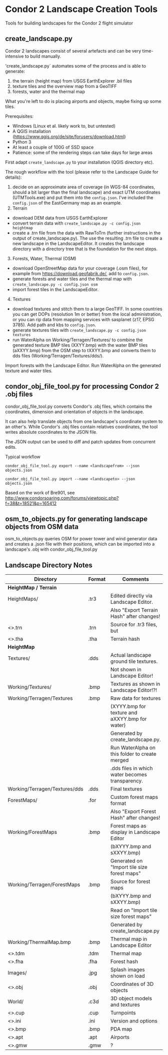 # Condor 2 Landscape Creation Tools
Tools for building landscapes for the Condor 2 flight simulator

## create_landscape.py
 
Condor 2 landscapes consist of several artefacts and can be very time-intensive
to build manually. 
 
'create_landscape.py` automates some of the process and is able to generate:
1. the terrain (height map) from USGS EarthExplorer .bil files
2. texture tiles and the overview map from a GeoTIFF
3. forests, water and the thermal map 

What you're left to do is placing airports and objects, maybe fixing up some
tiles.

Prerequisites:
* Windows (Linux et al. likely work to, but untested)
* A QGIS installation (https://www.qgis.org/de/site/forusers/download.html)
* Python 3
* At least a couple of 100G of SSD space
* Patience: some of the rendering steps can take days for large areas

First adapt `create_landscape.py` to your installation (QGIS directory etc).

The rough workflow with the tool (please refer to the Landscape Guide for 
details):
1. decide on an approximate area of coverage (in WGS-84 coordinates, 
   should a bit larger than the final landscape) and exact UTM coordinates
   (UTMTools.exe) and put them into the `config.json`. I've included the
   `config.json` of the EastGermany map as an example.
2. Terrain 
  - download DEM data from USGS EarthExplorer
  - convert terrain data with `create_landscape.py -c config.json heightmap`
  - create a .trn file from the data with RawToTrn (further instructions
    in the output of create_landscape.py). The use the resulting .trn file
    to create a new landscape in the LandscapeEditor. It creates the landscape
    directory with a directory tree that is the foundation for the next steps.
3. Forests, Water, Thermal (OSM)
  - download OpenStreetMap data for your coverage (.osm files), for example
    from https://download.geofabrik.de/, add to `config.json`.
  - generate forests and water tiles and the thermal map with
    `create_landscape.py -c config.json osm`
  - import forest tiles in the LandscapeEditor.
4. Textures
  - download textures and stitch them to a large GeoTIFF. In some countries 
    you can get DOPs (resolution 1m or better) from the local administration,
    or you can rip data from mapping services with sasplanet (z17, EPSG 3785). 
    Add path and kbs to `config.json`.
  - generate textures tiles with `create_landscape.py -c config.json textures`
  - run WaterAlpha on Working/Terragen/Textures/ to combine the generated 
    texture BMP tiles (XXYY.bmp) with the water BMP tiles (aXXYY.bmp) from 
    the OSM step to tXXYY.bmp and converts them to dds files
    (Working/Terragen/Textures/dds/).

Import forests with the Landscape Editor. Run WaterAlpha on the generated 
texture and water tiles.

## condor_obj_file_tool.py for processing Condor 2 .obj files
condor_obj_file_tool.py converts Condor's .obj files, which contains the
coordinates, dimension and orientation of objects in the landscape. 

It can also help translate objects from one landscape's coordinate system to 
an other's. While Condor's .obj files contain relatives coordinates, the tool
writes absolute coordinates to the JSON file.

The JSON output can be used to diff and patch updates from concurrent edits.

Typical workflow

`condor_obj_file_tool.py export --name <landscapefrom> --json objects.json`

`condor_obj_file_tool.py import --name <landscapeto> --json objects.json`
 
Based on the work of Bre901, see http://www.condorsoaring.com/forums/viewtopic.php?f=38&t=18521&p=165412

## osm_to_objects.py for generating landscape objects from OSM data
osm_to_objects.py queries OSM for power tower and wind generator data and
creates a .json file with their positions, which can be imported into a 
landscape's .obj with condor_obj_file_tool.py

## Landscape Directory Notes

| Directory                     | Format | Comments                                        |
| ----------------------------- | ------ | ----------------------------------------------- |
| <b>HeightMap / Terrain</b>    |        |                                                 |
| HeightMaps/                   | .tr3   | Edited directly via Landscape Editor.           |
|                               |        | Also "Export Terrain Hash" after changes!       |
| <>.trn                        | .trn   | Source for .tr3 files, but                      |
| <>.tha                        | .tha   | Terrain hash                                    |
| <b>HeightMap</b>              |        |                                                 |
| Textures/                     | .dds   | Actual landscape ground tile textures.          |
|                               |        | Not shown in Landscape Editor!                  |
| Working/Textures/             | .bmp   | Textures as shown in Landscape Editor!?!        |
| Working/Terragen/Textures     | .bmp   | Raw data for textures                           |
|                               |        | (XYYY.bmp for texture and aXXYY.bmp for water)  |
|                               |        | Generated by create_landscape.py.               |
|                               |        | Run WaterAlpha on this folder to create merged  |
|                               |        | .dds files in which water becomes transparency. |
| Working/Terragen/Textures/dds | .dds   | Final textures                                  |
| ForestMaps/                   | .for   | Custom forest maps format                       |
|                               |        | Also "Export Forest Hash" after changes!        |
| Working/ForestMaps            | .bmp   | Forest maps as display in Landscape Editor      |
|                               |        | (bXYYY.bmp and sXXYY.bmp)                       |
|                               |        | Generated on "Import tile size forest maps"     |
| Working/Terragen/ForestMaps   | .bmp   | Source for forest maps                          |
|                               |        | (bXYYY.bmp and sXXYY.bmp)                       |
|                               |        | Read on "Import tile size forest maps"          |
|                               |        | Generated by create_landscape.py                |
| Working/ThermalMap.bmp        | .bmp   | Thermal map in Landscape Editor                 |
| <>.tdm                        | .tdm   | Thermal map                                     |
| <>.fha                        | .fha   | Forest hash                                     |
| Images/                       | .jpg   | Splash images shown on load                     |
| <>.obj                        | .obj   | Coordinates of 3D objects                       |
| World/                        | .c3d   | 3D object models and textures                   |
| <>.cup                        | .cup   | Turnpoints                                      |
| <>.ini                        | .ini   | Version and options                             |
| <>.bmp                        | .bmp   | PDA map                                         |
| <>.apt                        | .apt   | Airports                                        |
| <>.gmw                        | .gmw   | ?                                               |
